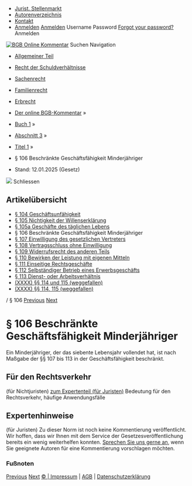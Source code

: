   * [Jurist. Stellenmarkt](https://bgb.kommentar.de/Buch-1/Abschnitt-3/Titel-1/</job-board> "Jurist. Stellenmarkt")
  * [Autorenverzeichnis](https://bgb.kommentar.de/Buch-1/Abschnitt-3/Titel-1/</Autorenverzeichnis> "Autorenverzeichnis")
  * [Kontakt](https://bgb.kommentar.de/Buch-1/Abschnitt-3/Titel-1/</Kontakt>)
  * [Anmelden](https://bgb.kommentar.de/Buch-1/Abschnitt-3/Titel-1/<#login> "show login form") [Anmelden](https://bgb.kommentar.de/Buch-1/Abschnitt-3/Titel-1/<#> "hide login form") Username Password
[Forgot your password?](https://bgb.kommentar.de/Buch-1/Abschnitt-3/Titel-1/</user/forgotpassword>) Anmelden 


[![BGB Online Kommentar](https://bgb.kommentar.de/extension/bgb/design/bgb/images/logo.png)](https://bgb.kommentar.de/Buch-1/Abschnitt-3/Titel-1/</> "BGB Online Kommentar")
Suchen
Navigation
  * [Allgemeiner Teil](https://bgb.kommentar.de/Buch-1/Abschnitt-3/Titel-1/</Buch-1>)
  * [Recht der Schuldverhältnisse](https://bgb.kommentar.de/Buch-1/Abschnitt-3/Titel-1/</Buch-2>)
  * [Sachenrecht](https://bgb.kommentar.de/Buch-1/Abschnitt-3/Titel-1/</Buch-3>)
  * [Familienrecht](https://bgb.kommentar.de/Buch-1/Abschnitt-3/Titel-1/</Buch-4>)
  * [Erbrecht](https://bgb.kommentar.de/Buch-1/Abschnitt-3/Titel-1/</Buch-5>)


  * [Der online BGB-Kommentar](https://bgb.kommentar.de/Buch-1/Abschnitt-3/Titel-1/</>) »
  * [Buch 1](https://bgb.kommentar.de/Buch-1/Abschnitt-3/Titel-1/</Buch-1>) »
  * [Abschnitt 3](https://bgb.kommentar.de/Buch-1/Abschnitt-3/Titel-1/</Buch-1/Abschnitt-3>) »
  * [Titel 1](https://bgb.kommentar.de/Buch-1/Abschnitt-3/Titel-1/</Buch-1/Abschnitt-3/Titel-1>) »
  * § 106 Beschränkte Geschäftsfähigkeit Minderjähriger 
  * Stand: 12.01.2025 (Gesetz) 


![](https://vg01.met.vgwort.de/na/1c9909529ead4f509072c06d9081a7d5)
Schliessen 
## Artikelübersicht
  * [ § 104 Geschäftsunfähigkeit ](https://bgb.kommentar.de/Buch-1/Abschnitt-3/Titel-1/</Buch-1/Abschnitt-3/Titel-1/Geschaeftsunfaehigkeit>)
  * [ § 105 Nichtigkeit der Willenserklärung ](https://bgb.kommentar.de/Buch-1/Abschnitt-3/Titel-1/</Buch-1/Abschnitt-3/Titel-1/Nichtigkeit-der-Willenserklaerung>)
  * [ § 105a Geschäfte des täglichen Lebens ](https://bgb.kommentar.de/Buch-1/Abschnitt-3/Titel-1/</Buch-1/Abschnitt-3/Titel-1/Geschaefte-des-taeglichen-Lebens>)
  * § 106 Beschränkte Geschäftsfähigkeit Minderjähriger 
  * [ § 107 Einwilligung des gesetzlichen Vertreters ](https://bgb.kommentar.de/Buch-1/Abschnitt-3/Titel-1/</Buch-1/Abschnitt-3/Titel-1/Einwilligung-des-gesetzlichen-Vertreters>)
  * [ § 108 Vertragsschluss ohne Einwilligung ](https://bgb.kommentar.de/Buch-1/Abschnitt-3/Titel-1/</Buch-1/Abschnitt-3/Titel-1/Vertragsschluss-ohne-Einwilligung>)
  * [ § 109 Widerrufsrecht des anderen Teils ](https://bgb.kommentar.de/Buch-1/Abschnitt-3/Titel-1/</Buch-1/Abschnitt-3/Titel-1/Widerrufsrecht-des-anderen-Teils>)
  * [ § 110 Bewirken der Leistung mit eigenen Mitteln ](https://bgb.kommentar.de/Buch-1/Abschnitt-3/Titel-1/</Buch-1/Abschnitt-3/Titel-1/Bewirken-der-Leistung-mit-eigenen-Mitteln>)
  * [ § 111 Einseitige Rechtsgeschäfte ](https://bgb.kommentar.de/Buch-1/Abschnitt-3/Titel-1/</Buch-1/Abschnitt-3/Titel-1/Einseitige-Rechtsgeschaefte>)
  * [ § 112 Selbständiger Betrieb eines Erwerbsgeschäfts ](https://bgb.kommentar.de/Buch-1/Abschnitt-3/Titel-1/</Buch-1/Abschnitt-3/Titel-1/Selbstaendiger-Betrieb-eines-Erwerbsgeschaefts>)
  * [ § 113 Dienst- oder Arbeitsverhältnis ](https://bgb.kommentar.de/Buch-1/Abschnitt-3/Titel-1/</Buch-1/Abschnitt-3/Titel-1/Dienst-oder-Arbeitsverhaeltnis>)
  * [ (XXXX) §§ 114 und 115 (weggefallen) ](https://bgb.kommentar.de/Buch-1/Abschnitt-3/Titel-1/</Buch-1/Abschnitt-3/Titel-1/weggefallen2>)
  * [ (XXXX) §§ 114, 115 (weggefallen) ](https://bgb.kommentar.de/Buch-1/Abschnitt-3/Titel-1/</Buch-1/Abschnitt-3/Titel-1/weggefallen>)


/ § 106 
[Previous](https://bgb.kommentar.de/Buch-1/Abschnitt-3/Titel-1/</Buch-1/Abschnitt-3/Titel-1/Geschaefte-des-taeglichen-Lebens> "§ 105a Geschäfte des täglichen Lebens") [Next](https://bgb.kommentar.de/Buch-1/Abschnitt-3/Titel-1/</Buch-1/Abschnitt-3/Titel-1/Einwilligung-des-gesetzlichen-Vertreters> "§ 107 Einwilligung des gesetzlichen Vertreters")
# § 106 Beschränkte Geschäftsfähigkeit Minderjähriger
Ein Minderjähriger, der das siebente Lebensjahr vollendet hat, ist nach Maßgabe der §§ 107 bis 113 in der Geschäftsfähigkeit beschränkt.
## Für den Rechtsverkehr 
(für Nichtjuristen)
[zum Expertenteil (für Juristen)](https://bgb.kommentar.de/Buch-1/Abschnitt-3/Titel-1/<#expertenhinweise>)
Bedeutung für den Rechtsverkehr, häufige Anwendungsfälle
## Expertenhinweise
(für Juristen)
Zu dieser Norm ist noch keine Kommentierung veröffentlicht. Wir hoffen, dass wir Ihnen mit dem Service der Gesetzesveröffentlichung bereits ein wenig weiterhelfen konnten. [Sprechen Sie uns gerne an](https://bgb.kommentar.de/Buch-1/Abschnitt-3/Titel-1/</Kontakt>), wenn Sie geeignete Autoren für eine Kommentierung vorschlagen möchten. 
### Fußnoten
[Previous](https://bgb.kommentar.de/Buch-1/Abschnitt-3/Titel-1/</Buch-1/Abschnitt-3/Titel-1/Geschaefte-des-taeglichen-Lebens> "§ 105a Geschäfte des täglichen Lebens") [Next](https://bgb.kommentar.de/Buch-1/Abschnitt-3/Titel-1/</Buch-1/Abschnitt-3/Titel-1/Einwilligung-des-gesetzlichen-Vertreters> "§ 107 Einwilligung des gesetzlichen Vertreters")
[© | Impressum](https://bgb.kommentar.de/Buch-1/Abschnitt-3/Titel-1/</Kontakt>) | [AGB](https://bgb.kommentar.de/Buch-1/Abschnitt-3/Titel-1/</AGB>) | [Datenschutzerklärung](https://bgb.kommentar.de/Buch-1/Abschnitt-3/Titel-1/</Datenschutzerklaerung-fuer-Leser>)

